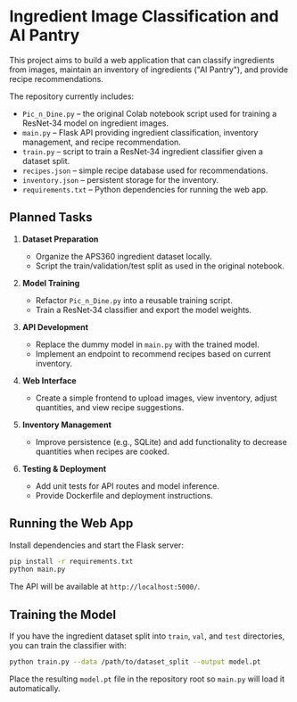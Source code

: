 # Ingredient Image Classification and AI Pantry

This project aims to build a web application that can classify ingredients from images, maintain an inventory of ingredients ("AI Pantry"), and provide recipe recommendations.

The repository currently includes:

- `Pic_n_Dine.py` – the original Colab notebook script used for training a ResNet‑34 model on ingredient images.
- `main.py` – Flask API providing ingredient classification, inventory management, and recipe recommendation.
- `train.py` – script to train a ResNet‑34 ingredient classifier given a dataset split.
- `recipes.json` – simple recipe database used for recommendations.
- `inventory.json` – persistent storage for the inventory.
- `requirements.txt` – Python dependencies for running the web app.

## Planned Tasks

1. **Dataset Preparation**
   - Organize the APS360 ingredient dataset locally.
   - Script the train/validation/test split as used in the original notebook.

2. **Model Training**
   - Refactor `Pic_n_Dine.py` into a reusable training script.
   - Train a ResNet‑34 classifier and export the model weights.

3. **API Development**
   - Replace the dummy model in `main.py` with the trained model.
   - Implement an endpoint to recommend recipes based on current inventory.

4. **Web Interface**
   - Create a simple frontend to upload images, view inventory, adjust quantities, and view recipe suggestions.

5. **Inventory Management**
   - Improve persistence (e.g., SQLite) and add functionality to decrease quantities when recipes are cooked.

6. **Testing & Deployment**
   - Add unit tests for API routes and model inference.
   - Provide Dockerfile and deployment instructions.

## Running the Web App

Install dependencies and start the Flask server:

```bash
pip install -r requirements.txt
python main.py
```

The API will be available at `http://localhost:5000/`.

## Training the Model

If you have the ingredient dataset split into `train`, `val`, and `test` directories,
you can train the classifier with:

```bash
python train.py --data /path/to/dataset_split --output model.pt
```

Place the resulting `model.pt` file in the repository root so `main.py` will load it
automatically.
